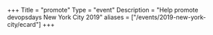+++
Title = "promote"
Type = "event"
Description = "Help promote devopsdays New York City 2019"
aliases = ["/events/2019-new-york-city/ecard"]
+++


